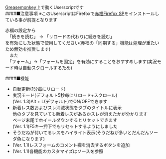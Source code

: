 [Greasemonkey](https://addons.mozilla.org/ja/firefox/addon/greasemonkey/)上で動くUserscriptです  
####■注意事項
※このUserscriptはFirefoxで[赤福Firefox SP](http://toshiakisp.github.io/akahuku-firefox-sp/)をインストールしている事が前提となります

赤福の設定から  
　「続きを読む」 → 「リロードの代わりに続きを読む」  
を有効にした状態で使用してください(赤福の「同期する」機能は処理が重たいため無効を推奨します)  
　また  
　「フォーム」→「フォームを固定」を有効にすることをおすすめします(実況モード時は自動スクロールするため)  

####■機能
* 自動更新(1分毎にリロード)
* 実況モード(デフォルト5秒毎にリロード+スクロール)  
 (Ver. 1.3)Alt + L(デフォルト)でON/OFFできます
* 新着レス数およびスレ消滅状態をタブのタイトルに表示  
 他のタブを見ていても新着レスがあるかスレが消えたかが分かります  
 ページ末尾でホイールダウンするとリセットできます  
 (Ver. 1.1)F5キー押下でもリセットするようにしました
* そうだねが付いてるレスをハイライト表示(そうだねが多いとだんだんソーダ色になります)
* (Ver. 1.1)レスフォームのコメント欄を消去するボタンを追加
* (Ver. 1.1)各機能のカスタマイズはソースを参照
